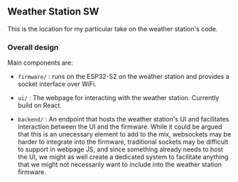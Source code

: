 ## Weather Station SW

This is the location for my particular take on the weather station's code.

### Overall design

Main components are:

- `firmware/` : runs on the ESP32-S2 on the weather station and provides a socket interface over WiFi.

- `ui/` : The webpage for interacting with the weather station. Currently build on React.

- `backend/` : An endpoint that hosts the weather station's UI and facilitates interaction between the UI and the firmware. While it could be argued that this is an unecessary element to add to the mix, websockets may be harder to integrate into the firmware, traditional sockets may be difficult to support in webpage JS, and since something already needs to host the UI, we might as well create a dedicated system to facilitate anything that we might not necessarily want to include into the weather station firmware.
